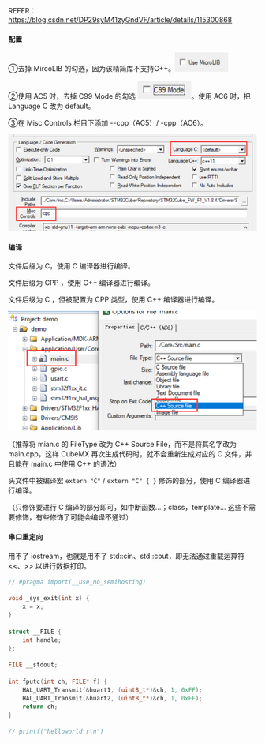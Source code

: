 REFER：https://blog.csdn.net/DP29syM41zyGndVF/article/details/115300868

#### 配置

①去掉 MircoLIB 的勾选，因为该精简库不支持C++。<img src="README.assets/image-20230107222533877.png" alt="image-20230107222533877" style="zoom: 80%;" />

②使用 AC5 时，去掉 C99 Mode 的勾选 ![image-20230107223047936](README.assets/image-20230107223047936.png)。使用 AC6 时，把 Language C 改为 default。

③在 Misc Controls 栏目下添加 --cpp（AC5）/ -cpp（AC6）。

![image-20230107222944914](README.assets/image-20230107222944914.png)

#### 编译

文件后缀为 C，使用 C 编译器进行编译。

文件后缀为 CPP ，使用 C++ 编译器进行编译。

文件后缀为 C ，但被配置为 CPP 类型，使用 C++ 编译器进行编译。

![image-20230107224100461](README.assets/image-20230107224100461.png)

（推荐将 mian.c 的 FileType 改为 C++ Source File，而不是将其名字改为 main.cpp，这样 CubeMX 再次生成代码时，就不会重新生成对应的 C 文件，并且能在 main.c 中使用 C++ 的语法）

头文件中被编译宏 `extern "C"` / `extern "C" { }` 修饰的部分，使用 C 编译器进行编译。

（只修饰要进行 C 编译的部分即可，如中断函数...；class，template... 这些不需要修饰，有些修饰了可能会编译不通过）

#### 串口重定向

用不了 iostream，也就是用不了 std::cin、std::cout，即无法通过重载运算符 <<、>> 以进行数据打印。

```c
// #pragma import(__use_no_semihosting)

void _sys_exit(int x) {
    x = x;
}

struct __FILE {
    int handle;
};

FILE __stdout;

int fputc(int ch, FILE* f) {
    HAL_UART_Transmit(&huart1, (uint8_t*)&ch, 1, 0xFF);
    HAL_UART_Transmit(&huart2, (uint8_t*)&ch, 1, 0xFF);
    return ch;
}

// printf("helloworld\r\n")
```









